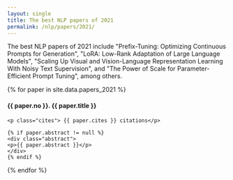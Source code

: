 ```yaml
---
layout: single
title: The best NLP papers of 2021
permalink: /nlp/papers/2021/
---
```


<div>
<p class="featured_snippet">The best NLP papers of 2021 include "Prefix-Tuning: Optimizing Continuous Prompts for Generation", "LoRA: Low-Rank Adaptation of Large Language Models", "Scaling Up Visual and Vision-Language Representation Learning With Noisy Text Supervision", and "The Power of Scale for Parameter-Efficient Prompt Tuning", among others.</p>
{% for paper in site.data.papers_2021 %}
    <h4>{{ paper.no }}. <a href="{{ paper.url }}" style="text-decoration:none" target="_blank">{{ paper.title }}</a></h4>

    <p class="cites"> {{ paper.cites }} citations</p>

    {% if paper.abstract != null %}
    <div class="abstract">
    <p>{{ paper.abstract }}</p>
    </div>
    {% endif %}
{% endfor %}
</div>

